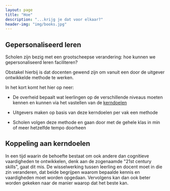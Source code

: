 ```yaml
---
layout: page
title: "Hoe"
description: "...krijg je dat voor elkaar?"
header-img: "img/books.jpg"
---
```


## Gepersonaliseerd leren
Scholen zijn bezig met een grootscheepse verandering: hoe kunnen we gepersonaliseerd leren faciliteren?

Obstakel hierbij is dat docenten gewend zijn om vanuit een door de uitgever ontwikkelde methode te werken.

In het kort komt het hier op neer:

* De overheid bepaalt wat leerlingen op de verschillende niveaus moeten kennen en kunnen via het vastellen van de [kerndoelen](http://www.slo.nl)

* Uitgevers maken op basis van deze kerndoelen per vak een methode

* Scholen volgen deze methode en gaan door met de gehele klas in min of meer hetzelfde tempo doorheen


## Koppeling aan kerndoelen
In een tijd waarin de behoefte bestaat om ook andere dan cognitieve vaardigheden te ontwikkelen, denk aan de zogenaamde "21st century skills", gaat dit mis. 
De wisselwerking tussen leerling en docent moet in die zin veranderen, dat beide begrijpen waarom bepaalde kennis en vaardigheden moet worden opgedaan. Vervolgens kan dan ook beter worden gekeken naar de manier waarop dat het beste kan.


